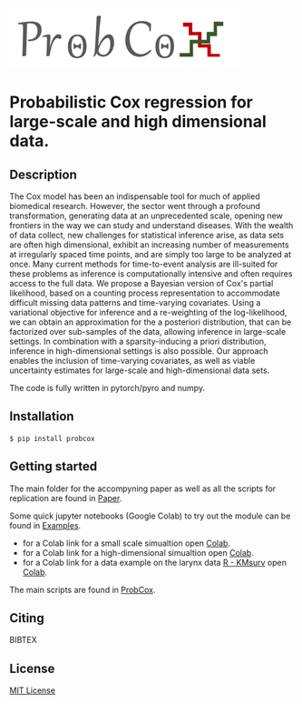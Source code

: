 ![alt text](./docs/logo.png)

# **Probabilistic Cox regression for large-scale and high dimensional data**.

## **Description**
The Cox model has been an indispensable tool for much of applied biomedical research. However, the sector went through a profound transformation, generating data at an unprecedented scale, opening new frontiers in the way we can study and understand diseases. With the wealth of data collect, new challenges for statistical inference arise, as data sets are often high dimensional, exhibit an increasing number of measurements at irregularly spaced time points, and are simply too large to be analyzed at once.
Many current methods for time-to-event analysis are ill-suited for these problems as inference is computationally intensive and often requires access to the full data. We propose a Bayesian version of Cox's partial likelihood, based on a counting process representation to accommodate difficult missing data patterns and time-varying covariates.
Using a variational objective for inference and a re-weighting of the log-likelihood, we can obtain an approximation for the a posteriori distribution, that can be factorized over sub-samples of the data, allowing inference in large-scale settings. In combination with a sparsity-inducing a priori distribution, inference in high-dimensional settings is also possible.
Our approach enables the inclusion of time-varying covariates, as well as viable uncertainty estimates for large-scale and high-dimensional data sets.

The code is fully written in pytorch/pyro and numpy.

## **Installation**

```
$ pip install probcox
```
## **Getting started**
The main folder for the accompyning paper as well as all the scripts for replication are found in [Paper](./paper/ProbCox).

Some quick jupyter notebooks (Google Colab) to try out the module can be found in [Examples](./examples).
- for a Colab link for a small scale simualtion open [Colab](https://colab.research.google.com/drive/1QiCWAAwFDey2LBshXzwBhn5sGeORzYlF?usp=sharing).
- for a Colab link for a high-dimensional simualtion open [Colab](https://colab.research.google.com/drive/1XAGdms1hWoINLxeThyhD7V0AXY8b-Ixo?usp=sharing).
- for a Colab link for a data example on the larynx data [R - KMsurv](https://cran.r-project.org/web/packages/KMsurv/KMsurv.pdf)  open [Colab](https://colab.research.google.com/drive/12TNil6y4Cyxb7hI6WVLdcDgAw9WA5QBl?usp=sharing).

The main scripts are found in [ProbCox](./src/probcox).

## **Citing**
BIBTEX

 
## **License**
[MIT License](./LICENSE)
